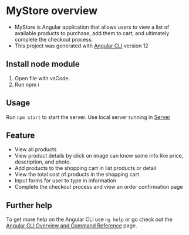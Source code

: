 # MyStore overview

- MyStore is Angular application that allows users to view a list of available products to purchase, add them to cart, and ultimately complete the checkout process.
- This project was generated with [Angular CLI](https://github.com/angular/angular-cli) version 12

## Install node module

1. Open file with vsCode.
2. Run npm i

## Usage

Run `npm start` to start the server.
Use local server running in [Server](http://localhost:4200/)

## Feature

- View all products
- View product details by click on image can know some info like price, description, and photo.
- Add products to the shopping cart in list products or detail
- View the total cost of products in the shopping cart
- Input forms for user to type in information
- Complete the checkout process and view an order confirmation page

## Further help

To get more help on the Angular CLI use `ng help` or go check out the [Angular CLI Overview and Command Reference](https://angular.io/cli) page.
